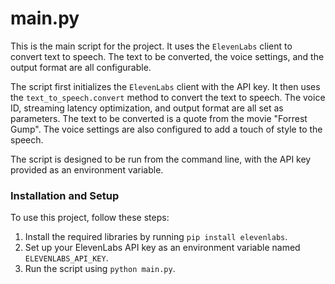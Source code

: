 # main.py

This is the main script for the project. It uses the `ElevenLabs` client to convert text to speech. The text to be converted, the voice settings, and the output format are all configurable.

The script first initializes the `ElevenLabs` client with the API key. It then uses the `text_to_speech.convert` method to convert the text to speech. The voice ID, streaming latency optimization, and output format are all set as parameters. The text to be converted is a quote from the movie "Forrest Gump". The voice settings are also configured to add a touch of style to the speech.

The script is designed to be run from the command line, with the API key provided as an environment variable.

### Installation and Setup

To use this project, follow these steps:

1. Install the required libraries by running `pip install elevenlabs`.
2. Set up your ElevenLabs API key as an environment variable named `ELEVENLABS_API_KEY`.
3. Run the script using `python main.py`.


